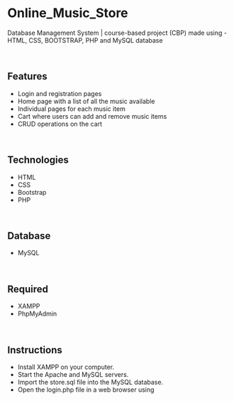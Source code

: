 # Online_Music_Store
Database Management System | course-based project (CBP) made using - HTML, CSS, BOOTSTRAP, PHP and MySQL database 

<br>

## Features
- Login and registration pages
- Home page with a list of all the music available
- Individual pages for each music item
- Cart where users can add and remove music items
- CRUD operations on the cart

<br>

## Technologies
- HTML
- CSS
- Bootstrap
- PHP

<br>

## Database
- MySQL

<br>

## Required
- XAMPP
- PhpMyAdmin

<br>

## Instructions
- Install XAMPP on your computer.
- Start the Apache and MySQL servers.
- Import the store.sql file into the MySQL database.
- Open the login.php file in a web browser using


